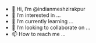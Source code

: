 - 👋 Hi, I’m @indianmeshzirakpur
- 👀 I’m interested in ...
- 🌱 I’m currently learning ...
- 💞️ I’m looking to collaborate on ...
- 📫 How to reach me ...

<!---
indianmeshzirakpur/indianmeshzirakpur is a ✨ special ✨ repository because its `README.md` (this file) appears on your GitHub profile.
You can click the Preview link to take a look at your changes.
--->
